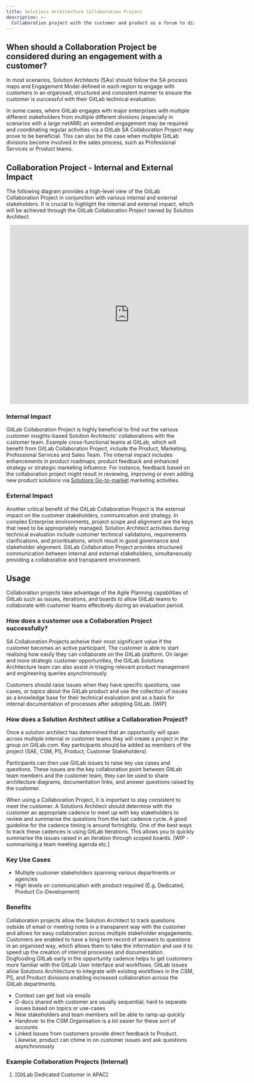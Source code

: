 ```yaml
---
title: Solutions Architecture Collaboration Project
description: >-
  Collaboration project with the customer and product as a forum to discuss
---
```


## When should a Collaboration Project be considered during an engagement with a customer?

In most scenarios, Solution Architects (SAs) should follow the SA process maps and Engagement Model defined in each region to engage with customers in an organised, structured and consistent manner to ensure the customer is successful with their GitLab technical evaluation.

In some cases, where GitLab engages with major enterprises with multiple different stakeholders from multiple different divisions (especially in scenarios with a large netARR) an extended engagement may be required and coordinating regular activities via a GitLab SA Collaboration Project may prove to be beneficial. This can also be the case when multiple GitLab divisions become involved in the sales process, such as Professional Services or Product teams.

## Collaboration Project - Internal and External Impact

The following diagram provides a high-level view of the GitLab Collaboration Project in conjunction with various internal and external stakeholders. It is crucial to highlight the internal and external impact, which will be achieved through the GitLab Collaboration Project owned by Solution Architect.

<div style="width: 640px; height: 480px; margin: 10px; position: relative;"><iframe allowfullscreen frameborder="0" style="width:640px; height:480px" src="https://lucid.app/documents/embedded/5cb290db-f70b-4024-9e5c-ca944bc8dc38" id="JKftUP8938-y"></iframe></div>

### Internal Impact

GitLab Collaboration Project is highly beneficial to find out the various customer insights-based Solution Architects' collaborations with the customer team. Example cross-functional teams at GitLab, which will benefit from GitLab Collaboration Project, include the Product, Marketing, Professional Services and Sales Team. The internal impact includes enhancements in product roadmaps, product feedback and enhanced strategy or strategic marketing influence.
For instance, feedback based on the collaboration project might result in reviewing, improving or even adding new product solutions via [Solutions Go-to-market](/handbook/marketing/brand-and-product-marketing/product-and-solution-marketing/usecase-gtm/) marketing activities.

### External Impact

Another critical benefit of the GitLab Collaboration Project is the external impact on the customer stakeholders, communication and strategy. In complex Enterprise environments, project scope and alignment are the keys that need to be appropriately managed. Solution Architect activities during technical evaluation include customer technical validations, requirements clarifications, and prioritisations, which result in good governance and stakeholder alignment. GitLab Collaboration Project provides structured communication between internal and external stakeholders, simultaneously providing a collaborative and transparent environment.

## Usage

Collaboration projects take advantage of the Agile Planning capabilities of GitLab such as issues, iterations, and boards to allow GitLab teams to collaborate with customer teams effectively during an evaluation period.

### How does a customer use a Collaboration Project successfully?

SA Collaboration Projects acheive their most significant value if the customer becomes an active participant. The customer is able to start realising how easily they can collaborate on the GitLab platform. On larger and more strategic customer opportunities, the GitLab Solutions Architecture team can also assist in triaging relevant product management and engineering queries asynchronously.

Customers should raise issues when they have specific questions, use cases, or topics about the GitLab product and use the collection of issues as a knowledge base for their technical evaluation and as a basis for internal documentation of processes after adopting GitLab.
[WIP]

### How does a Solution Architect utilise a Collaboration Project?

Once a solution architect has determined that an opportunity will span across multiple internal or customer teams they will create a project in the <TBC> group on GitLab.com. Key participants should be added as members of the project (SAE, CSM, PS, Product, Customer Stakeholders)

Participants can then use GitLab issues to raise key use cases and questions.
These issues are the key collaboration point between GitLab team members and the customer team, they can be used to share architecture diagrams, documentation links, and answer questions raised by the customer.

When using a Collaboration Project, it is important to stay consistent to meet the customer. A Solutions Architect should determine with the customer an appropriate cadence to meet up with key stakeholders to review and summarise the questions from the last cadence cycle. A good guideline for the cadence timing is around fortnightly. One of the best ways to track these cadences is using GitLab Iterations. This allows you to quickly summarise the issues raised in an iteration through scoped boards.
[WIP - summarising a team meeting agenda etc.]

### Key Use Cases

- Multiple customer stakeholders spanning various departments or agencies
- High levels on communication with product required (E.g. Dedicated, Product Co-Development)

### Benefits

Collaboration projects allow the Solution Architect to track questions outside of email or meeting notes in a transparent way with the customer and allows for easy collaboration across multiple stakeholder engagements.
Customers are enabled to have a long term record of answers to questions in an organised way, which allows them to take the information and use it to speed up the creation of internal processes and documentation.
Dogfooding GitLab early in the opportunity cadence helps to get customers more familiar with the GitLab User Interface and workflows.
GitLab Issues allow Solutions Architecture to integrate with existing workflows in the CSM, PS, and Product divisions enabling increased collaboration across the GitLab departments.

- Context can get lost via emails
- G-docs shared with customer are usually sequential; hard to separate issues based on topics or use-cases
- New stakeholders and team members will be able to ramp up quickly
- Handover to the CSM Organisation is a lot easier for these sort of accounts
- Linked Issues from customers provide direct feedback to Product. Likewise, product can chime in on customer issues and ask questions asynchronously

### Example Collaboration Projects (Internal)

1. [GitLab Dedicated Customer in APAC]
